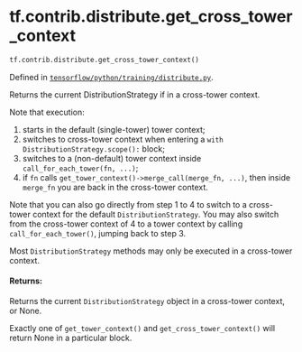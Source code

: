 <div itemscope itemtype="http://developers.google.com/ReferenceObject">
<meta itemprop="name" content="tf.contrib.distribute.get_cross_tower_context" />
</div>

# tf.contrib.distribute.get_cross_tower_context

``` python
tf.contrib.distribute.get_cross_tower_context()
```



Defined in [`tensorflow/python/training/distribute.py`](https://www.tensorflow.org/code/tensorflow/python/training/distribute.py).

Returns the current DistributionStrategy if in a cross-tower context.

Note that execution:
1. starts in the default (single-tower) tower context;
2. switches to cross-tower context when entering a
   `with DistributionStrategy.scope():` block;
3. switches to a (non-default) tower context inside
   `call_for_each_tower(fn, ...)`;
4. if `fn` calls `get_tower_context()->merge_call(merge_fn, ...)`, then
   inside `merge_fn` you are back in the cross-tower context.

Note that you can also go directly from step 1 to 4 to switch to a
cross-tower context for the default `DistributionStrategy`. You may
also switch from the cross-tower context of 4 to a tower context by
calling `call_for_each_tower()`, jumping back to step 3.

Most `DistributionStrategy` methods may only be executed in
a cross-tower context.

#### Returns:

Returns the current `DistributionStrategy` object in a cross-tower
context, or None.

Exactly one of `get_tower_context()` and `get_cross_tower_context()`
will return None in a particular block.